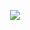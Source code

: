 <p align="center">
  <img src="[http://some_place.com/image.png](https://user-images.githubusercontent.com/98805097/212765893-44902561-9d6f-4bab-a063-27cdfb30dc92.png)" />
</p>
